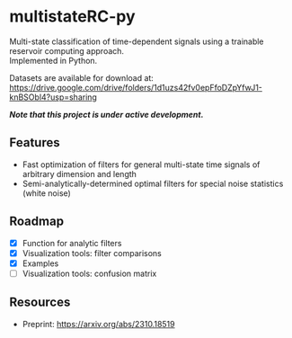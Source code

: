 # multistateRC-py
Multi-state classification of time-dependent signals using a trainable reservoir computing approach. \
Implemented in Python.

Datasets are available for download at: https://drive.google.com/drive/folders/1d1uzs42fv0epFfoDZpYfwJ1-knBSObl4?usp=sharing

***Note that this project is under active development.***

## Features
- Fast optimization of filters for general multi-state time signals of arbitrary dimension and length
- Semi-analytically-determined optimal filters for special noise statistics (white noise)

## Roadmap

- [X] Function for analytic filters
- [X] Visualization tools: filter comparisons
- [X] Examples
- [ ] Visualization tools: confusion matrix

## Resources

- Preprint: https://arxiv.org/abs/2310.18519
